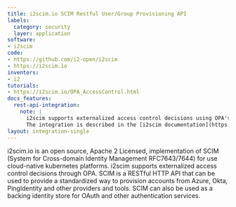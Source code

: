 ```yaml
---
title: i2scim.io SCIM Restful User/Group Provisioning API
labels:
  category: security
  layer: application
software:
- i2scim
code:
- https://github.com/i2-open/i2scim
- https://i2scim.io
inventors:
- i2
tutorials:
- https://i2scim.io/OPA_AccessControl.html
docs_features:
  rest-api-integration:
    note: |
      i2scim supports externalized access control decisions using OPA's REST API.
      The integration is described in the [i2scim documentation](https://i2scim.io/OPA_AccessControl.html).
layout: integration-single
---
```

i2scim.io is an open source, Apache 2 Licensed, implementation of SCIM (System for Cross-domain Identity Management RFC7643/7644) for use
cloud-native kubernetes platforms. i2scim supports externalized access control decisions through OPA. SCIM is a RESTful HTTP API that can be
used to provide a standardized way to provision accounts from Azure, Okta, PingIdentity and other providers and tools. SCIM can also be used
as a backing identity store for OAuth and other authentication services.

